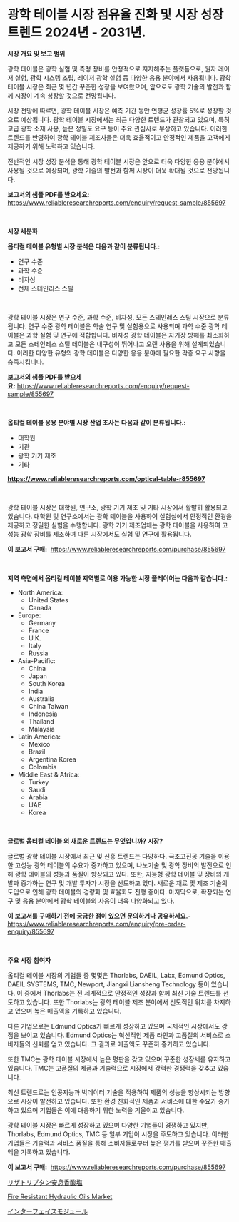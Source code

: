 <p><h1>광학 테이블 시장 점유율 진화 및 시장 성장 트렌드 2024년 - 2031년.</h1></p><p><strong>시장 개요 및 보고 범위</strong></p>
<p><p>광학 테이블은 광학 실험 및 측정 장비를 안정적으로 지지해주는 플랫폼으로, 원자 레이저 실험, 광학 시스템 조립, 레이저 광학 실험 등 다양한 응용 분야에서 사용됩니다. 광학 테이블 시장은 최근 몇 년간 꾸준한 성장을 보여왔으며, 앞으로도 광학 기술의 발전과 함께 시장이 계속 성장할 것으로 전망됩니다.</p><p>시장 전망에 따르면, 광학 테이블 시장은 예측 기간 동안 연평균 성장률 5%로 성장할 것으로 예상됩니다. 광학 테이블 시장에서는 최근 다양한 트렌드가 관찰되고 있으며, 특히 고급 광학 소재 사용, 높은 정밀도 요구 등이 주요 관심사로 부상하고 있습니다. 이러한 트렌드를 반영하여 광학 테이블 제조사들은 더욱 효율적이고 안정적인 제품을 고객에게 제공하기 위해 노력하고 있습니다.</p><p>전반적인 시장 성장 분석을 통해 광학 테이블 시장은 앞으로 더욱 다양한 응용 분야에서 사용될 것으로 예상되며, 광학 기술의 발전과 함께 시장이 더욱 확대될 것으로 전망됩니다.</p></p>
<p><strong>보고서의 샘플 PDF를 받으세요:</strong> <a href="https://www.reliableresearchreports.com/enquiry/request-sample/855697">https://www.reliableresearchreports.com/enquiry/request-sample/855697</a></p>
<p>&nbsp;</p>
<p><strong>시장 세분화</strong></p>
<p><strong>옵티컬 테이블 유형별 시장 분석은 다음과 같이 분류됩니다.:</strong></p>
<p><ul><li>연구 수준</li><li>과학 수준</li><li>비자성</li><li>전체 스테인리스 스틸</li></ul></p>
<p>&nbsp;</p>
<p><p>광학 테이블 시장은 연구 수준, 과학 수준, 비자성, 모든 스테인레스 스틸 시장으로 분류됩니다. 연구 수준 광학 테이블은 학술 연구 및 실험용으로 사용되며 과학 수준 광학 테이블은 과학 실험 및 연구에 적합합니다. 비자성 광학 테이블은 자기장 방해를 최소화하고 모든 스테인레스 스틸 테이블은 내구성이 뛰어나고 오랜 사용을 위해 설계되었습니다. 이러한 다양한 유형의 광학 테이블은 다양한 응용 분야에 필요한 각종 요구 사항을 충족시킵니다.</p></p>
<p><strong>보고서의 샘플 PDF를 받으세요:</strong>&nbsp;<a href="https://www.reliableresearchreports.com/enquiry/request-sample/855697">https://www.reliableresearchreports.com/enquiry/request-sample/855697</a></p>
<p>&nbsp;</p>
<p><strong> 옵티컬 테이블 응용 분야별 시장 산업 조사는 다음과 같이 분류됩니다.:</strong></p>
<p><ul><li>대학원</li><li>기관</li><li>광학 기기 제조</li><li>기타</li></ul></p>
<p><strong><a href="https://www.reliableresearchreports.com/optical-table-r855697">https://www.reliableresearchreports.com/optical-table-r855697</a></strong></p>
<p>&nbsp;</p>
<p><p>광학 테이블 시장은 대학원, 연구소, 광학 기기 제조 및 기타 시장에서 활발히 활용되고 있습니다. 대학원 및 연구소에서는 광학 테이블을 사용하여 실험실에서 안정적인 환경을 제공하고 정밀한 실험을 수행합니다. 광학 기기 제조업체는 광학 테이블을 사용하여 고성능 광학 장비를 제조하며 다른 시장에서도 실험 및 연구에 활용됩니다.</p></p>
<p><strong>이 보고서 구매:</strong>&nbsp; <a href="https://www.reliableresearchreports.com/purchase/855697">https://www.reliableresearchreports.com/purchase/855697</a></p>
<p>&nbsp;</p>
<p><strong>지역 측면에서 옵티컬 테이블 지역별로 이용 가능한 시장 플레이어는 다음과 같습니다.:</strong></p>
<p><ul>
    <li>
        North America:
        <ul>
            <li>United States</li>
            <li>Canada</li>
        </ul>
    </li>
    <li>
        Europe:
        <ul>
            <li>Germany</li>
            <li>France</li>
            <li>U.K.</li>
            <li>Italy</li>
            <li>Russia</li>
        </ul>
    </li>
    <li>
        Asia-Pacific:
        <ul>
            <li>China</li>
            <li>Japan</li>
            <li>South Korea</li>
            <li>India</li>
            <li>Australia</li>
            <li>China Taiwan</li>
            <li>Indonesia</li>
            <li>Thailand</li>
            <li>Malaysia</li>
        </ul>
    </li>
    <li>
        Latin America:
        <ul>
            <li>Mexico</li>
            <li>Brazil</li>
            <li>Argentina Korea</li>
            <li>Colombia</li>
        </ul>
    </li>
    <li>
        Middle East & Africa:
        <ul>
            <li>Turkey</li>
            <li>Saudi</li>
            <li>Arabia</li>
            <li>UAE</li>
            <li>Korea</li>
        </ul>
    </li>
    </ul></p>
<p>&nbsp;</p>
<p><strong>글로벌 옵티컬 테이블 의 새로운 트렌드는 무엇입니까? 시장?</strong></p>
<p><p>글로벌 광학 테이블 시장에서 최근 및 신흥 트렌드는 다양하다. 극초고진공 기술을 이용한 고성능 광학 테이블의 수요가 증가하고 있으며, 나노기술 및 광학 장비의 발전으로 인해 광학 테이블의 성능과 품질이 향상되고 있다. 또한, 지능형 광학 테이블 및 장비의 개발과 증가하는 연구 및 개발 투자가 시장을 선도하고 있다. 새로운 재료 및 제조 기술의 도입으로 인해 광학 테이블의 경량화 및 효율화도 진행 중이다. 마지막으로, 확장되는 연구 및 응용 분야에서 광학 테이블의 사용이 더욱 다양화되고 있다.</p></p>
<p><strong>이 보고서를 구매하기 전에 궁금한 점이 있으면 문의하거나 공유하세요.</strong>- <a href="https://www.reliableresearchreports.com/enquiry/pre-order-enquiry/855697">https://www.reliableresearchreports.com/enquiry/pre-order-enquiry/855697</a></p>
<p>&nbsp;</p>
<p><strong>주요 시장 참여자</strong></p>
<p><p>옵티컬 테이블 시장의 기업들 중 몇몇은 Thorlabs, DAEIL, Labx, Edmund Optics, DAEIL SYSTEMS, TMC, Newport, Jiangxi Liansheng Technology 등이 있습니다. 이 중에서 Thorlabs는 전 세계적으로 안정적인 성장과 함께 최신 기술 트렌드를 선도하고 있습니다. 또한 Thorlabs는 광학 테이블 제조 분야에서 선도적인 위치를 차지하고 있으며 높은 매출액을 기록하고 있습니다.</p><p>다른 기업으로는 Edmund Optics가 빠르게 성장하고 있으며 국제적인 시장에서도 강점을 보이고 있습니다. Edmund Optics는 혁신적인 제품 라인과 고품질의 서비스로 소비자들의 신뢰를 얻고 있습니다. 그 결과로 매출액도 꾸준히 증가하고 있습니다.</p><p>또한 TMC는 광학 테이블 시장에서 높은 평판을 갖고 있으며 꾸준한 성장세를 유지하고 있습니다. TMC는 고품질의 제품과 기술력으로 시장에서 강력한 경쟁력을 갖추고 있습니다.</p><p>최신 트렌드로는 인공지능과 빅데이터 기술을 적용하여 제품의 성능을 향상시키는 방향으로 시장이 발전하고 있습니다. 또한 환경 친화적인 제품과 서비스에 대한 수요가 증가하고 있으며 기업들은 이에 대응하기 위한 노력을 기울이고 있습니다.</p><p>광학 테이블 시장은 빠르게 성장하고 있으며 다양한 기업들이 경쟁하고 있지만, Thorlabs, Edmund Optics, TMC 등 일부 기업이 시장을 주도하고 있습니다. 이러한 기업들은 기술력과 서비스 품질을 통해 소비자들로부터 높은 평가를 받으며 꾸준한 매출액을 기록하고 있습니다.</p></p>
<p><strong>이 보고서 구매:</strong>&nbsp;&nbsp;<a href="https://www.reliableresearchreports.com/purchase/855697">https://www.reliableresearchreports.com/purchase/855697</a></p>
<p><p><a href="https://github.com/laurenreichert/Market-Research-Report-List-1/blob/main/887575421412.md">リザトリプタン安息香酸塩</a></p><p><a href="https://metal-farmhouse-e95.notion.site/Fire-Resistant-Hydraulic-Oils-Market-Size-Market-Trends-and-Growth-Outlook-forecasted-for-period-f-bf5d82756b4a47ebb1062ae0988a0fad">Fire Resistant Hydraulic Oils Market</a></p><p><a href="https://github.com/RodHoppe07/Market-Research-Report-List-1/blob/main/545944721413.md">インターフェイスモジュール</a></p></p>